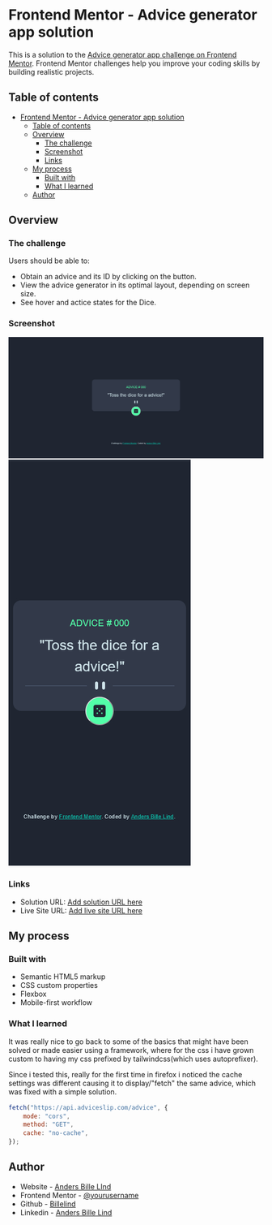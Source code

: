 # Frontend Mentor - Advice generator app solution

This is a solution to the [Advice generator app challenge on Frontend Mentor](https://www.frontendmentor.io/challenges/advice-generator-app-QdUG-13db). Frontend Mentor challenges help you improve your coding skills by building realistic projects.

## Table of contents

- [Frontend Mentor - Advice generator app solution](#frontend-mentor---advice-generator-app-solution)
  - [Table of contents](#table-of-contents)
  - [Overview](#overview)
    - [The challenge](#the-challenge)
    - [Screenshot](#screenshot)
    - [Links](#links)
  - [My process](#my-process)
    - [Built with](#built-with)
    - [What I learned](#what-i-learned)
  - [Author](#author)

## Overview

### The challenge

Users should be able to:

-   Obtain an advice and its ID by clicking on the button.
-   View the advice generator in its optimal layout, depending on screen size.
-   See hover and actice states for the Dice.

### Screenshot

![Desktop version](./images/Desktop.jpg "Desktop")
![Mobile Version](./images/Mobile.jpg "Mobile")

### Links

-   Solution URL: [Add solution URL here](https://github.com/billelind/frontend-mentor-challenges/advice-generator/)
-   Live Site URL: [Add live site URL here](https://advice.billelind.com)

## My process

### Built with

-   Semantic HTML5 markup
-   CSS custom properties
-   Flexbox
-   Mobile-first workflow

### What I learned

It was really nice to go back to some of the basics that might have been solved or made easier using a framework, where for the css i have grown custom to having my css prefixed by tailwindcss(which uses autoprefixer).

Since i tested this, really for the first time in firefox i noticed the cache settings was different causing it to display/"fetch" the same advice, which was fixed with a simple solution.

```js
fetch("https://api.adviceslip.com/advice", {
	mode: "cors",
	method: "GET",
	cache: "no-cache",
});
```

## Author

-   Website - [Anders Bille LInd](https://www.Billelind.dev)
-   Frontend Mentor - [@yourusername](https://www.frontendmentor.io/profile/billelind)
-   Github - [Billelind](https://www.github.com/billelind)
-   Linkedin - [Anders Bille Lind](<[https://](https://www.linkedin.com/in/anders-bille-lind-185074200/)>)
